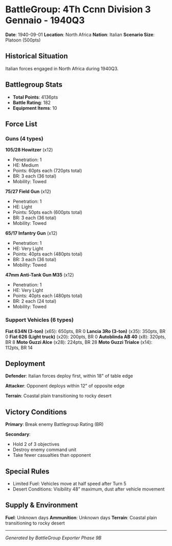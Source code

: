 # BattleGroup: 4Th Ccnn Division 3 Gennaio - 1940Q3

**Date**: 1940-09-01
**Location**: North Africa
**Nation**: Italian
**Scenario Size**: Platoon (500pts)

## Historical Situation

Italian forces engaged in North Africa during 1940Q3.

## Battlegroup Stats

- **Total Points**: 4136pts
- **Battle Rating**: 182
- **Equipment Items**: 10

## Force List

### Guns (4 types)

**105/28 Howitzer** (x12)
- Penetration: 1
- HE: Medium
- Points: 60pts each (720pts total)
- BR: 3 each (36 total)
- Mobility: Towed

**75/27 Field Gun** (x12)
- Penetration: 1
- HE: Light
- Points: 50pts each (600pts total)
- BR: 3 each (36 total)
- Mobility: Towed

**65/17 Infantry Gun** (x12)
- Penetration: 1
- HE: Very Light
- Points: 40pts each (480pts total)
- BR: 3 each (36 total)
- Mobility: Towed

**47mm Anti-Tank Gun M35** (x12)
- Penetration: 1
- HE: Very Light
- Points: 40pts each (480pts total)
- BR: 2 each (24 total)
- Mobility: Towed

### Support Vehicles (6 types)

**Fiat 634N (3-ton)** (x65): 650pts, BR 0
**Lancia 3Ro (3-ton)** (x35): 350pts, BR 0
**Fiat 626 (Light truck)** (x20): 200pts, BR 0
**Autoblinda AB 40** (x8): 320pts, BR 8
**Moto Guzzi Alce** (x28): 224pts, BR 28
**Moto Guzzi Trialce** (x14): 112pts, BR 14

## Deployment

**Defender**: Italian forces deploy first, within 18" of table edge

**Attacker**: Opponent deploys within 12" of opposite edge

**Terrain**: Coastal plain transitioning to rocky desert

## Victory Conditions

**Primary**: Break enemy Battlegroup Rating (BR)

**Secondary**:
- Hold 2 of 3 objectives
- Destroy enemy command unit
- Take fewer casualties than opponent

## Special Rules

- Limited Fuel: Vehicles move at half speed after Turn 5
- Desert Conditions: Visibility 48" maximum, dust after vehicle movement

## Supply & Environment

**Fuel**: Unknown days
**Ammunition**: Unknown days
**Terrain**: Coastal plain transitioning to rocky desert

---

*Generated by BattleGroup Exporter Phase 9B*
